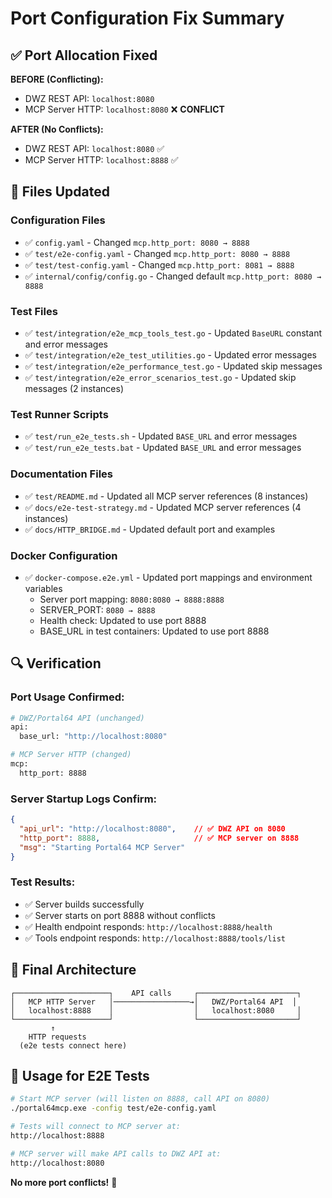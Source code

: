 # Port Configuration Fix Summary

## ✅ **Port Allocation Fixed**

**BEFORE (Conflicting):**
- DWZ REST API: `localhost:8080`
- MCP Server HTTP: `localhost:8080` ❌ **CONFLICT**

**AFTER (No Conflicts):**
- DWZ REST API: `localhost:8080` ✅ 
- MCP Server HTTP: `localhost:8888` ✅

## 📝 **Files Updated**

### Configuration Files
- ✅ `config.yaml` - Changed `mcp.http_port: 8080 → 8888`
- ✅ `test/e2e-config.yaml` - Changed `mcp.http_port: 8080 → 8888`
- ✅ `test/test-config.yaml` - Changed `mcp.http_port: 8081 → 8888`
- ✅ `internal/config/config.go` - Changed default `mcp.http_port: 8080 → 8888`

### Test Files
- ✅ `test/integration/e2e_mcp_tools_test.go` - Updated `BaseURL` constant and error messages
- ✅ `test/integration/e2e_test_utilities.go` - Updated error messages
- ✅ `test/integration/e2e_performance_test.go` - Updated skip messages
- ✅ `test/integration/e2e_error_scenarios_test.go` - Updated skip messages (2 instances)

### Test Runner Scripts
- ✅ `test/run_e2e_tests.sh` - Updated `BASE_URL` and error messages
- ✅ `test/run_e2e_tests.bat` - Updated `BASE_URL` and error messages

### Documentation Files
- ✅ `test/README.md` - Updated all MCP server references (8 instances)
- ✅ `docs/e2e-test-strategy.md` - Updated MCP server references (4 instances)
- ✅ `docs/HTTP_BRIDGE.md` - Updated default port and examples

### Docker Configuration
- ✅ `docker-compose.e2e.yml` - Updated port mappings and environment variables
  - Server port mapping: `8080:8080 → 8888:8888`
  - SERVER_PORT: `8080 → 8888`
  - Health check: Updated to use port 8888
  - BASE_URL in test containers: Updated to use port 8888

## 🔍 **Verification**

### Port Usage Confirmed:
```bash
# DWZ/Portal64 API (unchanged)
api:
  base_url: "http://localhost:8080"

# MCP Server HTTP (changed)
mcp:
  http_port: 8888
```

### Server Startup Logs Confirm:
```json
{
  "api_url": "http://localhost:8080",    // ✅ DWZ API on 8080
  "http_port": 8888,                     // ✅ MCP server on 8888
  "msg": "Starting Portal64 MCP Server"
}
```

### Test Results:
- ✅ Server builds successfully
- ✅ Server starts on port 8888 without conflicts
- ✅ Health endpoint responds: `http://localhost:8888/health`
- ✅ Tools endpoint responds: `http://localhost:8888/tools/list`

## 🎯 **Final Architecture**

```
┌─────────────────────┐    API calls     ┌──────────────────────┐
│   MCP HTTP Server   │─────────────────→│   DWZ/Portal64 API  │
│   localhost:8888    │                  │   localhost:8080     │
└─────────────────────┘                  └──────────────────────┘
         ↑
    HTTP requests
  (e2e tests connect here)
```

## 🚀 **Usage for E2E Tests**

```bash
# Start MCP server (will listen on 8888, call API on 8080)
./portal64mcp.exe -config test/e2e-config.yaml

# Tests will connect to MCP server at:
http://localhost:8888

# MCP server will make API calls to DWZ API at:
http://localhost:8080
```

**No more port conflicts!** 🎉
